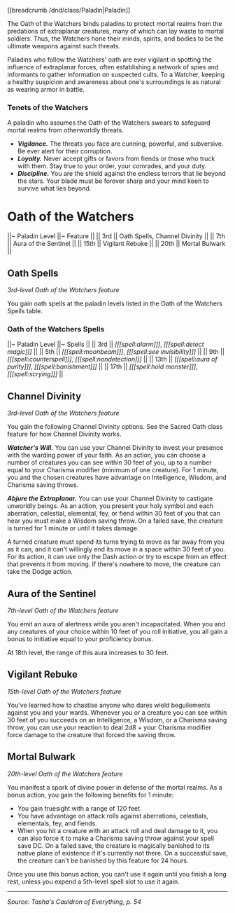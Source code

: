[[breadcrumb /dnd/class/Paladin|Paladin]]

The Oath of the Watchers binds paladins to protect mortal realms from the predations of extraplanar creatures, many of which can lay waste to mortal soldiers. Thus, the Watchers hone their minds, spirits, and bodies to be the ultimate weapons against such threats.

Paladins who follow the Watchers' oath are ever vigilant in spotting the influence of extraplanar forces, often establishing a network of spies and informants to gather information on suspected cults. To a Watcher, keeping a healthy suspicion and awareness about one's surroundings is as natural as wearing armor in battle.

### Tenets of the Watchers

A paladin who assumes the Oath of the Watchers swears to safeguard mortal realms from otherworldly threats.

* ***Vigilance.*** The threats you face are cunning, powerful, and subversive. Be ever alert for their corruption.
* ***Loyalty.*** Never accept gifts or favors from fiends or those who truck with them. Stay true to your order, your comrades, and your duty.
* ***Discipline.*** You are the shield against the endless terrors that lie beyond the stars. Your blade must be forever sharp and your mind keen to survive what lies beyond.

# Oath of the Watchers

||~ Paladin Level ||~ Feature ||
|| 3rd || Oath Spells, Channel Divinity ||
|| 7th || Aura of the Sentinel ||
|| 15th || Vigilant Rebuke ||
|| 20th || Mortal Bulwark ||

## Oath Spells

_3rd-level Oath of the Watchers feature_

You gain oath spells at the paladin levels listed in the Oath of the Watchers Spells table.

### Oath of the Watchers Spells

||~ Paladin Level ||~ Spells ||
|| 3rd || _[[[spell:alarm]]]_, _[[[spell:detect magic]]]_ ||
|| 5th || _[[[spell:moonbeam]]]_, _[[[spell:see invisibility]]]_ ||
|| 9th || _[[[spell:counterspell]]]_, _[[[spell:nondetection]]]_ ||
|| 13th || _[[[spell:aura of purity]]]_, _[[[spell:banishment]]]_ ||
|| 17th || _[[[spell:hold monster]]]_, _[[[spell:scrying]]]_ ||

## Channel Divinity

_3rd-level Oath of the Watchers feature_

You gain the following Channel Divinity options. See the Sacred Oath class feature for how Channel Divinity works.

***Watcher's Will.*** You can use your Channel Divinity to invest your presence with the warding power of your faith. As an action, you can choose a number of creatures you can see within 30 feet of you, up to a number equal to your Charisma modifier (minimum of one creature). For 1 minute, you and the chosen creatures have advantage on Intelligence, Wisdom, and Charisma saving throws.

***Abjure the Extraplanar.*** You can use your Channel Divinity to castigate unworldly beings. As an action, you present your holy symbol and each aberration, celestial, elemental, fey, or fiend within 30 feet of you that can hear you must make a Wisdom saving throw. On a failed save, the creature is turned for 1 minute or until it takes damage.

A turned creature must spend its turns trying to move as far away from you as it can, and it can't willingly end its move in a space within 30 feet of you. For its action, it can use only the Dash action or try to escape from an effect that prevents it from moving. If there's nowhere to move, the creature can take the Dodge action.

## Aura of the Sentinel

_7th-level Oath of the Watchers feature_

You emit an aura of alertness while you aren't incapacitated. When you and any creatures of your choice within 10 feet of you roll initiative, you all gain a bonus to initiative equal to your proficiency bonus.

At 18th level, the range of this aura increases to 30 feet.

## Vigilant Rebuke

_15th-level Oath of the Watchers feature_

You've learned how to chastise anyone who dares wield beguilements against you and your wards. Whenever you or a creature you can see within 30 feet of you succeeds on an Intelligence, a Wisdom, or a Charisma saving throw, you can use your reaction to deal 2d8 + your Charisma modifier force damage to the creature that forced the saving throw.

## Mortal Bulwark

_20th-level Oath of the Watchers feature_

You manifest a spark of divine power in defense of the mortal realms. As a bonus action, you gain the following benefits for 1 minute:

* You gain truesight with a range of 120 feet.
* You have advantage on attack rolls against aberrations, celestials, elementals, fey, and fiends.
* When you hit a creature with an attack roll and deal damage to it, you can also force it to make a Charisma saving throw against your spell save DC. On a failed save, the creature is magically banished to its native plane of existence if it's currently not there. On a successful save, the creature can't be banished by this feature for 24 hours.

Once you use this bonus action, you can't use it again until you finish a long rest, unless you expend a 5th-level spell slot to use it again.

----

*Source: Tasha's Cauldron of Everything, p. 54*
